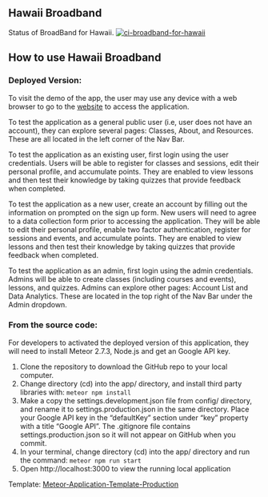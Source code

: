 ## Hawaii Broadband

Status of BroadBand for Hawaii. 
[![ci-broadband-for-hawaii](https://github.com/HACC2022/Chipmunks/actions/workflows/ci.yml/badge.svg)](https://github.com/HACC2022/Chipmunks/actions/workflows/ci.yml/badge.svg)

## How to use Hawaii Broadband

### Deployed Version: 

To visit the demo of the app, the user may use any device with a web browser to go to the [website](https://hawaiibroadband.xyz/) to access the application.

To test the application as a general public user (i.e, user does not have an account), they can explore several pages: Classes, About, and Resources. These are all located in the left corner of the Nav Bar.

To test the application as an existing user, first login using the user credentials. Users will be able to register for classes and sessions, edit their personal profile, and accumulate points. They are enabled to view lessons and then test their knowledge by taking quizzes that provide feedback when completed.

To test the application as a new user, create an account by filling out the information on prompted on the sign up form. New users will need to agree to a data collection form prior to accessing the application. They will be able to edit their personal profile, enable two factor authentication, register for sessions and events, and accumulate points. They are enabled to view lessons and then test their knowledge by taking quizzes that provide feedback when completed.

To test the application as an admin, first login using the admin credentials. Admins will be able to create classes (including courses and events), lessons, and quizzes. Admins can explore other pages: Account List and Data Analytics. These are located in the top right of the Nav Bar under the Admin dropdown. 

### From the source code: 

For developers to activated the deployed version of this application, they will need to install Meteor 2.7.3, Node.js and get an Google API key. 

1. Clone the repository to download the GitHub repo to your local computer. 
2. Change directory (cd) into the app/ directory, and install third party libraries with: ```meteor npm install```
3. Make a copy the settings.development.json file from config/ directory, and rename it to settings.production.json in the same directory. Place your Google API key in the “defaultKey” section under “key” property with a title “Google API”. The .gitignore file contains settings.production.json so it will not appear on GitHub when you commit.  
4. In your terminal, change directory (cd) into the app/ directory and run the command: ```meteor npm run start```
5. Open http://localhost:3000 to view the running local application 

Template: [Meteor-Application-Template-Production](https://github.com/ics-software-engineering/meteor-application-template-production)

